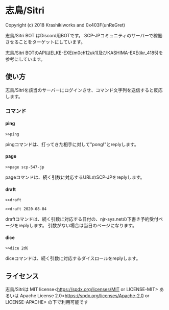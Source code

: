 # 志鳥/Sitri

Copyright (c) 2018 Krashikiworks and 0x403F(unReGret)

志鳥/Sitri BOT はDiscord用BOTです。
SCP-JPコミュニティのサーバーで稼働させることをターゲットにしています。

志鳥/Sitri BOTのAPIはELKE-EXE(m0ch12uk1)及びKASHIMA-EXE(ikr_4185)を参考にしています。

## 使い方

志鳥/Sitriを該当のサーバーにログインさせ、コマンド文字列を送信すると反応します。

### コマンド

#### ping

`>>ping`

pingコマンドは、打ってきた相手に対して"pong!"とreplyします。

#### page

`>>page scp-547-jp`

pageコマンドは、続く引数に対応するURLのSCP-JPをreplyします。

#### draft

`>>draft`

`>>draft 2020-08-04`

draftコマンドは、続く引数に対応する日付の、njr-sys.netの下書き予約受付ページをreplyします。
引数がない場合は当日のページになります。

#### dice

`>>dice 2d6`

diceコマンドは、続く引数に対応するダイスロールをreplyします。

## ライセンス

志鳥/Sitriは
MIT license<https://spdx.org/licenses/MIT or LICENSE-MIT>
あるいは
Apache License 2.0<https://spdx.org/licenses/Apache-2.0 or LICENSE-APACHE>
の下で利用可能です
